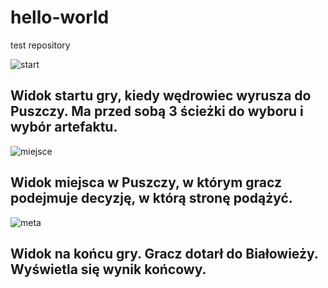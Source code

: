 # hello-world
test repository

![start](https://user-images.githubusercontent.com/30212683/29582864-8f771f18-877e-11e7-8f33-d10152ef5d35.JPG)

## Widok startu gry, kiedy wędrowiec wyrusza do Puszczy. Ma przed sobą 3 ścieżki do wyboru i wybór artefaktu.

![miejsce](https://user-images.githubusercontent.com/30212683/29584663-c248d3fe-8784-11e7-8acd-b2f3e3170bb6.JPG)

## Widok miejsca w Puszczy, w którym gracz podejmuje decyzję, w którą stronę podążyć.

![meta](https://user-images.githubusercontent.com/30212683/29582883-9e38a508-877e-11e7-9382-a6127c40d776.JPG)

## Widok na końcu gry. Gracz dotarł do Białowieży. Wyświetla się wynik końcowy.
